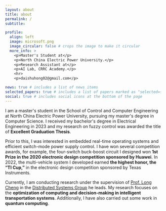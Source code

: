 ```yaml
---
layout: about
title: about
permalink: /
subtitle: 

profile:
  align: left
  image: microsoft.png
  image_circular: false # crops the image to make it circular
  more_info: >
    <p>Master's Student at</p> 
    <p>North China Electric Power University.</p> 
    <p>Research Assistant at</p>
    <p>AI Lab, CRRC Academy.</p>
    <hr>
    <p>daishuhong02@gmail.com</p>

news: true # includes a list of news items
selected_papers: true # includes a list of papers marked as "selected={true}"
social: true # includes social icons at the bottom of the page
---
```


I am a master's student in the School of Control and Computer Engineering at North China Electric Power University, pursuing my master's degree in Computer Science. I received my bachelor's degree in Electrical Engineering in 2023 and my research on fuzzy control was awarded the title of **Excellent Graduation Thesis**.

Prior to this, I was interested in embedded real-time operating systems and efficient switch-mode power supply control. I have won several competition awards, for example, the four-switch buck-boost circuit I designed won **1st Prize in the 2020 electronic design competition sponsored by Huawei**. In 2022, the multi-vehicle system I developed earned **the highest honor, the “TI Cup,”** in the electronic design competition sponsored by Texas Instruments.

Currently, I am conducting research under the supervision of [Prof. Long Cheng](https://longcheng.eu/) in the [Distributed Systems Group](http://distsys.org.cn/) he leads. My research focuses on the **optimization of computing and decision-making in intelligent transportation systems**. Additionally, I have also carried out some work in **quantum computing**.
